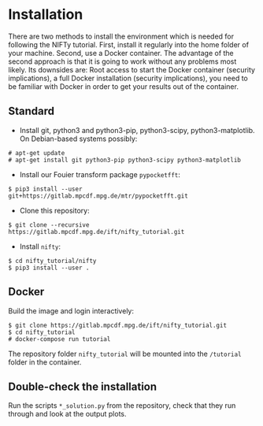# Installation
There are two methods to install the environment which is needed for following
the NIFTy tutorial. First, install it regularly into the home folder of your
machine. Second, use a Docker container. The advantage of the second approach is
that it is going to work without any problems most likely. Its downsides are:
Root access to start the Docker container (security implications), a full Docker
installation (security implications), you need to be familiar with Docker in
order to get your results out of the container.

## Standard

- Install git, python3 and python3-pip, python3-scipy, python3-matplotlib. On
  Debian-based systems possibly:

```
# apt-get update
# apt-get install git python3-pip python3-scipy python3-matplotlib
```

- Install our Fouier transform package `pypocketfft`:

```
$ pip3 install --user git+https://gitlab.mpcdf.mpg.de/mtr/pypocketfft.git
```

- Clone this repository:

```
$ git clone --recursive https://gitlab.mpcdf.mpg.de/ift/nifty_tutorial.git
```

- Install `nifty`:

```
$ cd nifty_tutorial/nifty
$ pip3 install --user .
```

## Docker

Build the image and login interactively:

```
$ git clone https://gitlab.mpcdf.mpg.de/ift/nifty_tutorial.git
$ cd nifty_tutorial
# docker-compose run tutorial
```

The repository folder `nifty_tutorial` will be mounted into the `/tutorial` folder in the container.


## Double-check the installation

Run the scripts `*_solution.py` from the repository, check that they run through
and look at the output plots.

